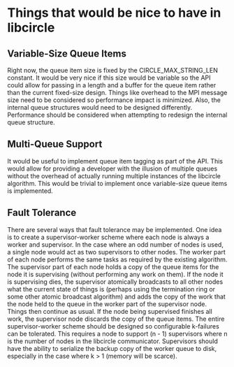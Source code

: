 Things that would be nice to have in libcircle
==============================================

## Variable-Size Queue Items

Right now, the queue item size is fixed by the CIRCLE_MAX_STRING_LEN constant.
It would be very nice if this size would be variable so the API could allow
for passing in a length and a buffer for the queue item rather than the
current fixed-size design. Things like overhead to the MPI message size need
to be considered so performance impact is minimized. Also, the internal queue
structures would need to be designed differently. Performance should be
considered when attempting to redesign the internal queue structure.

## Multi-Queue Support

It would be useful to implement queue item tagging as part of the API. This
would allow for providing a developer with the illusion of multiple queues
without the overhead of actually running multiple instances of the libcircle
algorithm. This would be trivial to implement once variable-size queue items
is implemented.

## Fault Tolerance

There are several ways that fault tolerance may be implemented. One idea is to
create a supervisor-worker scheme where each node is always a worker and
supervisor. In the case where an odd number of nodes is used, a single node
would act as two supervisors to other nodes. The worker part of each node
performs the same tasks as required by the existing algorithm. The supervisor
part of each node holds a copy of the queue items for the node it is
supervising (without performing any work on them). If the node it is
supervising dies, the supervisor atomically broadcasts to all other nodes what
the current state of things is (perhaps using the termination ring or some
other atomic broadcast algorithm) and adds the copy of the work that the node
held to the queue in the worker part of the supervisor node. Things then
continue as usual. If the node being supervised finishes all work, the
supervisor node discards the copy of the queue items. The entire
supervisor-worker scheme should be designed so configurable k-failures can be
tolerated. This requires a node to support (n - 1) supervisors where n is the 
number of nodes in the libcircle communicator. Supervisors should have the
ability to serialize the backup copy of the worker queue to disk, especially
in the case where k > 1 (memory will be scarce).
